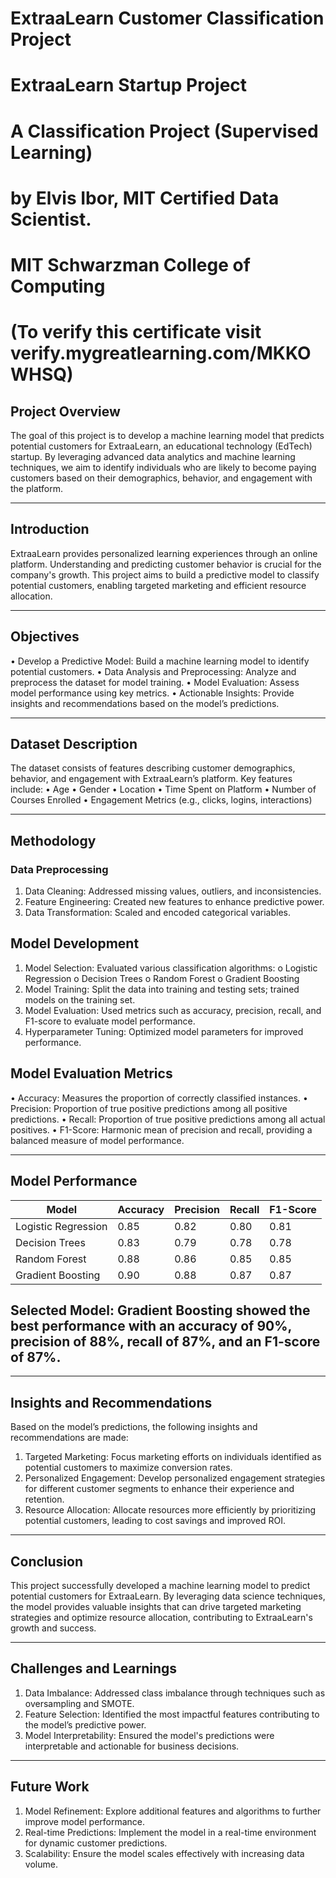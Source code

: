# ExtraaLearn Customer Classification Project

# ExtraaLearn Startup Project
# A Classification Project (Supervised Learning)
# by Elvis Ibor, MIT Certified Data Scientist. 
# MIT Schwarzman College of Computing
# (To verify this certificate visit verify.mygreatlearning.com/MKKOWHSQ)

## Project Overview
The goal of this project is to develop a machine learning model that predicts potential customers for ExtraaLearn, an educational technology (EdTech) startup. By leveraging advanced data analytics and machine learning techniques, we aim to identify individuals who are likely to become paying customers based on their demographics, behavior, and engagement with the platform.
________________________________________
## Introduction
ExtraaLearn provides personalized learning experiences through an online platform. Understanding and predicting customer behavior is crucial for the company's growth. This project aims to build a predictive model to classify potential customers, enabling targeted marketing and efficient resource allocation.
________________________________________
## Objectives
•	Develop a Predictive Model: Build a machine learning model to identify potential customers.
•	Data Analysis and Preprocessing: Analyze and preprocess the dataset for model training.
•	Model Evaluation: Assess model performance using key metrics.
•	Actionable Insights: Provide insights and recommendations based on the model’s predictions.
________________________________________
## Dataset Description
The dataset consists of features describing customer demographics, behavior, and engagement with ExtraaLearn’s platform. Key features include:
•	Age
•	Gender
•	Location
•	Time Spent on Platform
•	Number of Courses Enrolled
•	Engagement Metrics (e.g., clicks, logins, interactions)
________________________________________
## Methodology

### Data Preprocessing
1.	Data Cleaning: Addressed missing values, outliers, and inconsistencies.
2.	Feature Engineering: Created new features to enhance predictive power.
3.	Data Transformation: Scaled and encoded categorical variables.
## Model Development
1.	Model Selection: Evaluated various classification algorithms:
o	Logistic Regression
o	Decision Trees
o	Random Forest
o	Gradient Boosting
2.	Model Training: Split the data into training and testing sets; trained models on the training set.
3.	Model Evaluation: Used metrics such as accuracy, precision, recall, and F1-score to evaluate model performance.
4.	Hyperparameter Tuning: Optimized model parameters for improved performance.
## Model Evaluation Metrics
•	Accuracy: Measures the proportion of correctly classified instances.
•	Precision: Proportion of true positive predictions among all positive predictions.
•	Recall: Proportion of true positive predictions among all actual positives.
•	F1-Score: Harmonic mean of precision and recall, providing a balanced measure of model performance.
________________________________________________________________________________________________________
## Model Performance
| Model              | Accuracy | Precision | Recall | F1-Score |
|--------------------|----------|-----------|--------|----------|
| Logistic Regression| 0.85     | 0.82      | 0.80   | 0.81     |
| Decision Trees     | 0.83     | 0.79      | 0.78   | 0.78     |
| Random Forest      | 0.88     | 0.86      | 0.85   | 0.85     |
| Gradient Boosting  | 0.90     | 0.88      | 0.87   | 0.87     |

## Selected Model: Gradient Boosting showed the best performance with an accuracy of 90%, precision of 88%, recall of 87%, and an F1-score of 87%.

________________________________________
## Insights and Recommendations
Based on the model’s predictions, the following insights and recommendations are made:
1.	Targeted Marketing: Focus marketing efforts on individuals identified as potential customers to maximize conversion rates.
2.	Personalized Engagement: Develop personalized engagement strategies for different customer segments to enhance their experience and retention.
3.	Resource Allocation: Allocate resources more efficiently by prioritizing potential customers, leading to cost savings and improved ROI.
________________________________________
## Conclusion
This project successfully developed a machine learning model to predict potential customers for ExtraaLearn. By leveraging data science techniques, the model provides valuable insights that can drive targeted marketing strategies and optimize resource allocation, contributing to ExtraaLearn's growth and success.
________________________________________
## Challenges and Learnings
1.	Data Imbalance: Addressed class imbalance through techniques such as oversampling and SMOTE.
2.	Feature Selection: Identified the most impactful features contributing to the model’s predictive power.
3.	Model Interpretability: Ensured the model's predictions were interpretable and actionable for business decisions.
________________________________________
## Future Work
1.	Model Refinement: Explore additional features and algorithms to further improve model performance.
2.	Real-time Predictions: Implement the model in a real-time environment for dynamic customer predictions.
3.	Scalability: Ensure the model scales effectively with increasing data volume.


